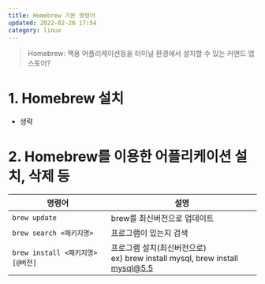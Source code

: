 ```yaml
---
title: Homebrew 기본 명령어
updated: 2022-02-26 17:54
category: linux
---
```


> Homebrew: 맥용 어플리케이션등을 터미널 환경에서 설치할 수 있는 커맨드 앱스토어?

# 1. Homebrew 설치

- 생략

# 2. Homebrew를 이용한 어플리케이션 설치, 삭제 등

|명령어|설명|
|---|---|
|<code>brew update</code>|brew를 최신버전으로 업데이트|
|<code>brew search <패키지명></code>|프로그램이 있는지 검색|
|<code>brew install <패키지명>[@버전]</code>|프로그램 설치(최신버전으로)<br />ex) brew install mysql, brew install mysql@5.5|